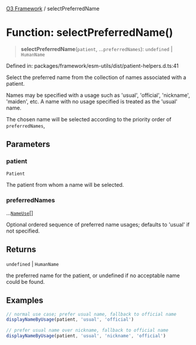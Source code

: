 [O3 Framework](../API.md) / selectPreferredName

# Function: selectPreferredName()

> **selectPreferredName**(`patient`, ...`preferredNames`): `undefined` \| `HumanName`

Defined in: packages/framework/esm-utils/dist/patient-helpers.d.ts:41

Select the preferred name from the collection of names associated with a patient.

Names may be specified with a usage such as 'usual', 'official', 'nickname', 'maiden', etc.
A name with no usage specified is treated as the 'usual' name.

The chosen name will be selected according to the priority order of `preferredNames`,

## Parameters

### patient

`Patient`

The patient from whom a name will be selected.

### preferredNames

...[`NameUse`](../type-aliases/NameUse.md)[]

Optional ordered sequence of preferred name usages; defaults to 'usual' if not specified.

## Returns

`undefined` \| `HumanName`

the preferred name for the patient, or undefined if no acceptable name could be found.

## Examples

```ts
// normal use case; prefer usual name, fallback to official name
displayNameByUsage(patient, 'usual', 'official')
```

```ts
// prefer usual name over nickname, fallback to official name
displayNameByUsage(patient, 'usual', 'nickname', 'official')
```
